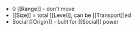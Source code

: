 - 0 [[Range]] - don't move
- [[Size]] = total [[Level]], can be [[Transport]]ed
- Social [[Origin]] - built for [[Social]] power


